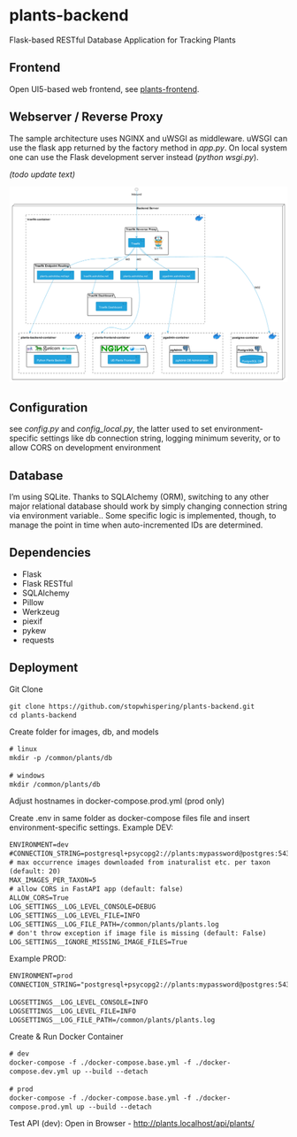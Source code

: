 # plants-backend
Flask-based RESTful Database Application for Tracking Plants

## Frontend
Open UI5-based web frontend, see [plants-frontend](https://github.com/stopwhispering/plants-frontend).

## Webserver / Reverse Proxy
The sample architecture uses NGINX and uWSGI as middleware. uWSGI can use the flask app returned by
the factory method in *app.py*. On local system one can use the Flask development server
instead (*python wsgi.py*).

*(todo update text)*

![Architecture](static/plants_backend_deployment_architecture.png?raw=true "Architecture")

## Configuration
see *config.py* and *config_local.py*, the latter used to set environment-specific
settings like db connection string, logging minimum severity, or to allow CORS
on development environment

## Database
I’m using SQLite. Thanks to SQLAlchemy (ORM), switching to any other major
relational database should work by simply changing connection string via environment
variable..
Some specific logic is implemented, though, to manage the point in time when auto-incremented
IDs are determined.

## Dependencies
- Flask
- Flask RESTful
- SQLAlchemy
- Pillow
- Werkzeug
- piexif
- pykew
- requests



## Deployment
Git Clone
```
git clone https://github.com/stopwhispering/plants-backend.git
cd plants-backend
```
Create folder for images, db, and models
```
# linux
mkdir -p /common/plants/db

# windows
mkdir /common/plants/db
```
Adjust hostnames in docker-compose.prod.yml (prod only)

Create .env in same folder as docker-compose files file and insert environment-specific settings.
Example DEV:
```
ENVIRONMENT=dev
#CONNECTION_STRING=postgresql+psycopg2://plants:mypassword@postgres:5432/plants
# max occurrence images downloaded from inaturalist etc. per taxon (default: 20)
MAX_IMAGES_PER_TAXON=5
# allow CORS in FastAPI app (default: false)
ALLOW_CORS=True
LOG_SETTINGS__LOG_LEVEL_CONSOLE=DEBUG
LOG_SETTINGS__LOG_LEVEL_FILE=INFO
LOG_SETTINGS__LOG_FILE_PATH=/common/plants/plants.log
# don't throw exception if image file is missing (default: False)
LOG_SETTINGS__IGNORE_MISSING_IMAGE_FILES=True
```

Example PROD:
```
ENVIRONMENT=prod
CONNECTION_STRING="postgresql+psycopg2://plants:mypassword@postgres:5432/plants"

LOGSETTINGS__LOG_LEVEL_CONSOLE=INFO
LOGSETTINGS__LOG_LEVEL_FILE=INFO
LOGSETTINGS__LOG_FILE_PATH=/common/plants/plants.log
```

Create & Run Docker Container
```
# dev
docker-compose -f ./docker-compose.base.yml -f ./docker-compose.dev.yml up --build --detach

# prod
docker-compose -f ./docker-compose.base.yml -f ./docker-compose.prod.yml up --build --detach
```
Test API (dev): Open in Browser - http://plants.localhost/api/plants/
